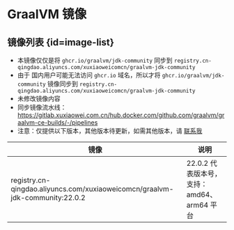# GraalVM 镜像

## 镜像列表 {id=image-list}

- 本镜像仅仅是将 `ghcr.io/graalvm/jdk-community`
  同步到 `registry.cn-qingdao.aliyuncs.com/xuxiaoweicomcn/graalvm-jdk-community`
- 由于 国内用户可能无法访问 `ghcr.io` 域名，所以才将 `ghcr.io/graalvm/jdk-community`
  镜像同步到 `registry.cn-qingdao.aliyuncs.com/xuxiaoweicomcn/graalvm-jdk-community`
- 未修改镜像内容
- 同步镜像流水线：https://gitlab.xuxiaowei.com.cn/hub.docker.com/github.com/graalvm/graalvm-ce-builds/-/pipelines
- 注意：仅提供以下版本，其他版本待更新，如需其他版本，请 [联系我](../../../guide/website.md)

| 镜像                                                                           | 说明                             |
|------------------------------------------------------------------------------|--------------------------------|
| registry.cn-qingdao.aliyuncs.com/xuxiaoweicomcn/graalvm-jdk-community:22.0.2 | 22.0.2 代表版本号，支持：amd64、arm64 平台 |

<style>

._image_registry_cn-qingdao_aliyuncs_com_xuxiaoweicomcn_graalvm table tr th:nth-child(1), 
._image_registry_cn-qingdao_aliyuncs_com_xuxiaoweicomcn_graalvm table tr td:nth-child(1) {
    min-width: 575px;
}

._image_registry_cn-qingdao_aliyuncs_com_xuxiaoweicomcn_graalvm table tr th:nth-child(2), 
._image_registry_cn-qingdao_aliyuncs_com_xuxiaoweicomcn_graalvm table tr td:nth-child(2) {
    min-width: 330px;
}

</style>